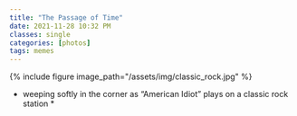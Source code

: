 ```yaml
---
title: "The Passage of Time"
date: 2021-11-28 10:32 PM
classes: single
categories: [photos]
tags: memes
---
```


{% include figure image_path="/assets/img/classic_rock.jpg" %}

* weeping softly in the corner as “American Idiot” plays on a classic rock station *
